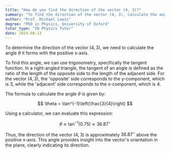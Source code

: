 ```yaml
---
title: "How do you find the direction of the vector (4, 3)?"
summary: "To find the direction of the vector (4, 3), calculate the angle it makes with the positive x-axis."
author: "Prof. Michael Lewis"
degree: "PhD in Physics, University of Oxford"
tutor_type: "IB Physics Tutor"
date: 2024-08-13
---
```


To determine the direction of the vector $(4, 3)$, we need to calculate the angle $\theta$ it forms with the positive x-axis.

To find this angle, we can use trigonometry, specifically the tangent function. In a right-angled triangle, the tangent of an angle is defined as the ratio of the length of the opposite side to the length of the adjacent side. For the vector $(4, 3)$, the 'opposite' side corresponds to the y-component, which is $3$, while the 'adjacent' side corresponds to the x-component, which is $4$.

The formula to calculate the angle $\theta$ is given by:

$$ 
\theta = \tan^{-1}\left(\frac{3}{4}\right) 
$$

Using a calculator, we can evaluate this expression:

$$ 
\theta \approx \tan^{-1}(0.75) \approx 36.87^\circ 
$$

Thus, the direction of the vector $(4, 3)$ is approximately $36.87^\circ$ above the positive x-axis. This angle provides insight into the vector's orientation in the plane, clearly indicating its direction.
    